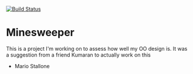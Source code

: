 [![Build Status](https://travis-ci.org/mariostallone/MineSweeper_java.png?branch=master)](https://travis-ci.org/mariostallone/MineSweeper_java)

Minesweeper
=============

This is a project I'm working on to assess how well my OO design is.
It was a suggestion from a friend Kumaran  to actually work on this
- Mario Stallone
